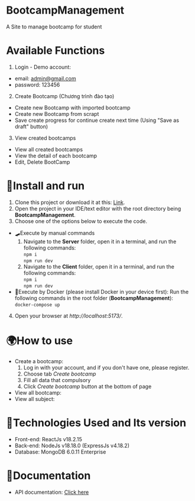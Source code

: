 # BootcampManagement
A Site to manage bootcamp for student
# Available Functions
1. Login - Demo account:
- email: admin@gmail.com
- password: 123456
2. Create Bootcamp (Chương trình đào tạo)
- Create new Bootcamp with imported bootcamp
- Create new Bootcamp from scrapt
- Save create progress for continue create next time (Using "Save as draft" button)
3. View created bootcamps
- View all created bootcamps
- View the detail of each bootcamp
- Edit, Delete BootCamp
# 🚀Install and run
1. Clone this project or download it at this: [Link](https://github.com/huynhhothoty/BootcampManagement).
2. Open the project in your IDE/text editor with the root directory being **BootcampManagement**.
3. Choose one of the options below to execute the code.
- 🛹Execute by manual commands
   1. Navigate to the **Server** folder, open it in a terminal, and run the following commands:  
      `npm i`  
      `npm run dev`
   2. Navigate to the **Client** folder, open it in a terminal, and run the following commands:  
      `npm i`  
      `npm run dev`
- 🚋Execute by Docker (please install Docker in your device first): Run the following commands in the root folder (**BootcampManagement**):  
     `docker-compose up` 
4. Open your browser at *http://localhost:5173/*.
# 🌍How to use
- Create a bootcamp:
  1. Log in with your account, and if you don't have one, please register.
  2. Choose tab *Create bootcamp*
  3. Fill all data that compulsory
  4. Click *Create bootcamp* button at the bottom of page
- View all bootcamp:
- View all subject:
# 🚕Technologies Used and Its version
- Front-end: ReactJs v18.2.15
- Back-end: NodeJs v18.18.0 (ExpressJs v4.18.2)
- Database: MongoDB 6.0.11 Enterprise
# 🚆Documentation
- API documentation: [Click here](https://documenter.getpostman.com/view/26836985/2s9YJgSzeT)

